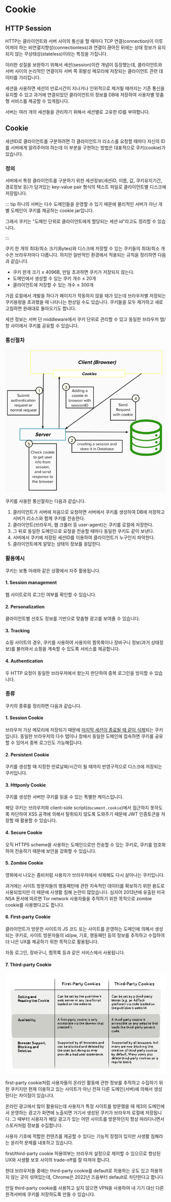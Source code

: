 # Cookie

## HTTP Session

HTTP는 클라이언트와 서버 사이의 통신을 할 때마다 TCP 연결(connection)이 이루어져야 하는 비연결지향성(connectionless)과 연결이 끊어진 뒤에는 상태 정보가 유지되지 않는 무상태성(stateless)이라는 특징을 가집니다.

이러한 성질을 보완하기 위해서 세션(session)이란 개념이 등장했는데, 클라이언트와 서버 사이의 논리적인 연결이자 서버 쪽 휘발성 메모리에 저장되는 클라이언트 관련 데이터를 가리킵니다.

세션을 사용하면 세션의 만료시간이 지나거나 인위적으로 제거될 때까지는 기존 통신을 유지할 수 있고 과거에 연결되었던 클라이언트의 정보를 DB에 저장하여 사용자별 맞춤형 서비스를 제공할 수 있게됩니다.

서버는 여러 개의 세션들을 관리하기 위해서 세션별로 고유한 ID를 부여합니다.

## Cookie

세션ID로 클라이언트를 구분하려면 각 클라이언트가 리소스를 요청할 때마다 자신의 ID를 서버에게 알려주어야 하는데 이 부분을 구현하는 방법은 대표적으로 쿠키(cookie)가 있습니다.

### 정의

서버에서 특정 클라이언트를 구분하기 위한 세션정보(세션ID, 이름, 값, 쿠키유지기간, 경로정보 등)가 담겨있는 key-value pair 형식의 텍스트 파일로 클라이언트별 디스크에 저장됩니다.

::: tip
하나의 서버는 다수 도메인들을 운영할 수 있기 때문에 물리적인 서버가 아닌 개별 도메인이 쿠키를 제공하는 cookie jar입니다.

그래서 쿠키는 "도메인 단위로 클라이언트에게 할당되는 세션 id"라고도 정리할 수 있습니다.

:::

쿠키 한 개의 최대/최소 크기(Bytes)와 디스크에 저장할 수 있는 쿠키들의 최대/최소 개수은 브라우저마다 다릅니다. 하지만 일반적인 환경에서 적용되는 규칙을 정리하면 다음과 같습니다.

- 쿠키 한개 크기 ≤ 4096B, 만일 초과하면 쿠키가 저장되지 않는다.
- 도메인에서 생성할 수 있는 쿠키 개수 ≤ 20개
- 클라이언트에 저장할 수 있는 개수 ≤ 300개

가끔 로컬에서 개발을 하다가 페이지가 작동하지 않을 때가 있는데 브라우저별 저장되는 쿠키용량을 초과했을 때 나타나는 현상일 수도 있습니다. 쿠키들을 모두 제거하고 새로고침하면 원래대로 돌아오기도 합니다.

세션 정보는 서버 단 middleware에서 쿠키 단위로 관리할 수 있고 동일한 브라우저 탭/창 사이에서 쿠키를 공유할 수 있습니다.

### 통신절차

![Cookie Communication](../_images/cookie_comm.png)

쿠키를 사용한 통신절차는 다음과 같습니다.

1. 클라이언트가 서버에 처음으로 요청하면 서버에서 쿠키를 생성하여 DB에 저장하고 서버가 리소스와 함께 쿠키를 전송한다.
2. 클라이언트(브라우저, 웹 크롤러 등 user-agent)는 쿠키를 로컬에 저장한다.
3. 그 뒤로 동일한 도메인으로 요청을 전송할 때마다 동일한 쿠키도 같이 보낸다.
4. 서버에서 쿠키에 저장된 세션ID를 이용하여 클라이언트가 누구인지 파악한다.
5. 클라이언트에게 알맞는 상태의 정보를 응답한다.

### 활용예시

쿠키는 보통 아래와 같은 상황에서 자주 활용됩니다.

#### 1. Session management

웹 사이트로의 로그인 여부를 확인할 수 있습니다.

#### 2. Personalization

클라이언트별 선호도 정보를 기반으로 맞춤형 광고를 보여줄 수 있습니다.

#### 3. Tracking

쇼핑 사이트의 경우, 쿠키를 사용하여 사용자의 찜목록이나 장바구니 정보(과거 상태정보)를 불러와서 쇼핑을 계속할 수 있도록 서비스를 제공합니다.

#### 4. Authentication

두 HTTP 요청이 동일한 브라우저에서 왔는지 판단하여 중복 로그인을 방지할 수 있습니다.

### 종류

쿠키의 종류를 정리하면 다음과 같습니다.

#### 1. Session Cookie

브라우저 가상 메모리에 저장되기 때문에 <ins>마지막 세션이 종료될 때 같이 삭제</ins>되는 쿠키입니다. 동일한 브라우저의 다수 탭이나 창에서 동일한 도메인에 접속하면 쿠키를 공유할 수 있어서 중복 로그인도 가능해집니다.

#### 2. Persistent Cookie

쿠키를 생성할 때 지정한 만료날짜/시간이 될 때까지 반영구적으로 디스크에 저장되는 쿠키입니다.

#### 3. Httponly Cookie

쿠키를 생성한 서버만 쿠키를 읽을 수 있는 특별한 케이스입니다.

해당 쿠키는 브라우저와 client-side script(`document.cookie`)에서 접근하지 못하도록 차단하여 XSS 공격에 의해서 탈취되지 않도록 도와주기 때문에 JWT 인증토큰을 저장할 때 활용할 수 있습니다.

#### 4. Secure Cookie

오직 HTTPS scheme을 사용하는 도메인으로만 전송할 수 있는 쿠키로, 쿠키를 암호화하여 전송하기 때문에 보안을 강화할 수 있습니다.

#### 5. Zombie Cookie

영화에서 나오는 좀비처럼 사용자가 브라우저에서 삭제해도 다시 살아나는 쿠키입니다.

과거에는 사이트 방문자들의 행동패턴에 관한 지속적인 데이터를 확보하기 위한 용도로 사용되었지만 이 때문에 사생활 침해 논란이 많았습니다. 심지어 2013년에 유출된 미국 NSA 문서에 따르면 Tor network 사용자들을 추적하기 위한 목적으로 zombie cookie를 사용했다고도 합니다.

#### 6. First-party Cookie

클라이언트가 방문한 사이트의 JS 코드 또는 사이트를 운영하는 도메인에 의해서 생성되는 쿠키로, 사이트 방문자들의 id/pw, 기호, 행동패턴 등의 정보를 추적하고 수집하여 더 나은 UX를 제공하기 위한 목적으로 활용됩니다.

자동 로그인, 장바구니, 찜목록 등과 같은 서비스에서 사용됩니다.

#### 7. Third-party Cookie

![Third-party Cookie](../_images/third_party_cookie.png)

first-party cookie처럼 사용자들의 온라인 활동에 관한 정보를 추적하고 수집하기 위한 쿠키지만 현재 이용하고 있는 사이트가 아닌 전혀 다른 도메인(서버)에 의해서 생성된다는 차이점이 있습니다.

온라인 광고에서 많이 활용되는데 사용자가 특정 사이트를 방문했을 때 제3의 도메인에서 운영하는 광고가 화면에 노출되면 거기서 생성된 쿠키가 브라우저 로컬에 저장됩니다. 그 때부터 사용자가 해당 광고가 있는 어떤 사이트를 방문하던지 항상 따라다니면서 스토커처럼 정보를 수집합니다.

사용자 기호에 적합한 컨텐츠를 제공할 수 있다는 기능적 장점이 있지만 사생활 침해라는 윤리적 문제를 내포하고 있습니다.

first/third-party cookie 허용여부는 브라우저 설정으로 제어할 수 있으므로 향상된 UX와 사생활 보호 사이의 trade-off를 잘 따져야 합니다.

현대 브라우저들 중에는 third-party cookie를 default로 허용하는 곳도 있고 허용하지 않는 곳이 섞여있는데, Chrome은 2022년 즈음부터 default로 차단한다고 합니다.

만일 third-party cookie를 사용하고 싶지 않으면 VPN을 사용하여 내 기기 대신 다른 원격서버에 쿠키를 저장하도록 만들 수 있습니다.
